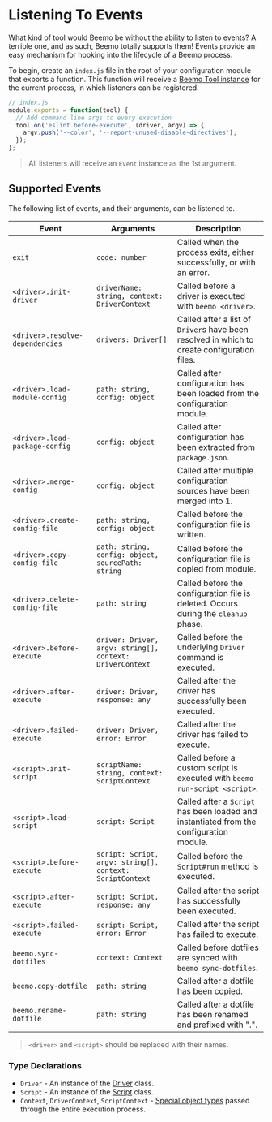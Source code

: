 # Listening To Events

What kind of tool would Beemo be without the ability to listen to events? A terrible one, and as
such, Beemo totally supports them! Events provide an easy mechanism for hooking into the lifecycle
of a Beemo process.

To begin, create an `index.js` file in the root of your configuration module that exports a
function. This function will receive a [Beemo Tool instance](./tool.md) for the current process, in
which listeners can be registered.

```js
// index.js
module.exports = function(tool) {
  // Add command line args to every execution
  tool.on('eslint.before-execute', (driver, argv) => {
    argv.push('--color', '--report-unused-disable-directives');
  });
};
```

> All listeners will receive an `Event` instance as the 1st argument.

## Supported Events

The following list of events, and their arguments, can be listened to.

| Event                           | Arguments                                                | Description                                                                                 |
| ------------------------------- | -------------------------------------------------------- | ------------------------------------------------------------------------------------------- |
| `exit`                          | `code: number`                                           | Called when the process exits, either successfully, or with an error.                       |
| `<driver>.init-driver`          | `driverName: string, context: DriverContext`             | Called before a driver is executed with `beemo <driver>`.                                   |
| `<driver>.resolve-dependencies` | `drivers: Driver[]`                                      | Called after a list of `Driver`s have been resolved in which to create configuration files. |
| `<driver>.load-module-config`   | `path: string, config: object`                           | Called after configuration has been loaded from the configuration module.                   |
| `<driver>.load-package-config`  | `config: object`                                         | Called after configuration has been extracted from `package.json`.                          |
| `<driver>.merge-config`         | `config: object`                                         | Called after multiple configuration sources have been merged into 1.                        |
| `<driver>.create-config-file`   | `path: string, config: object`                           | Called before the configuration file is written.                                            |
| `<driver>.copy-config-file`     | `path: string, config: object, sourcePath: string`       | Called before the configuration file is copied from module.                                 |
| `<driver>.delete-config-file`   | `path: string`                                           | Called before the configuration file is deleted. Occurs during the `cleanup` phase.         |
| `<driver>.before-execute`       | `driver: Driver, argv: string[], context: DriverContext` | Called before the underlying `Driver` command is executed.                                  |
| `<driver>.after-execute`        | `driver: Driver, response: any`                          | Called after the driver has successfully been executed.                                     |
| `<driver>.failed-execute`       | `driver: Driver, error: Error`                           | Called after the driver has failed to execute.                                              |
| `<script>.init-script`          | `scriptName: string, context: ScriptContext`             | Called before a custom script is executed with `beemo run-script <script>`.                 |
| `<script>.load-script`          | `script: Script`                                         | Called after a `Script` has been loaded and instantiated from the configuration module.     |
| `<script>.before-execute`       | `script: Script, argv: string[], context: ScriptContext` | Called before the `Script#run` method is executed.                                          |
| `<script>.after-execute`        | `script: Script, response: any`                          | Called after the script has successfully been executed.                                     |
| `<script>.failed-execute`       | `script: Script, error: Error`                           | Called after the script has failed to execute.                                              |
| `beemo.sync-dotfiles`           | `context: Context`                                       | Called before dotfiles are synced with `beemo sync-dotfiles`.                               |
| `beemo.copy-dotfile`            | `path: string`                                           | Called after a dotfile has been copied.                                                     |
| `beemo.rename-dotfile`          | `path: string`                                           | Called after a dotfile has been renamed and prefixed with ".".                              |

> `<driver>` and `<script>` should be replaced with their names.

### Type Declarations

- `Driver` - An instance of the
  [Driver](https://github.com/milesj/beemo/blob/master/packages/core/src/Driver.js) class.
- `Script` - An instance of the
  [Script](https://github.com/milesj/beemo/blob/master/packages/core/src/Script.js) class.
- `Context`, `DriverContext`, `ScriptContext` -
  [Special object types](https://github.com/milesj/beemo/blob/master/packages/core/src/types.js#L53)
  passed through the entire execution process.
